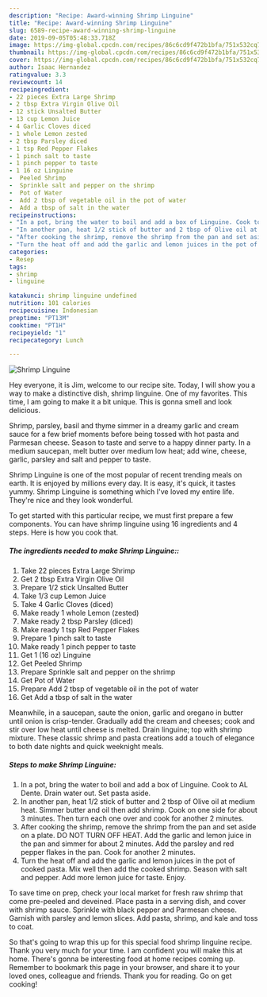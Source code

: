 ```yaml
---
description: "Recipe: Award-winning Shrimp Linguine"
title: "Recipe: Award-winning Shrimp Linguine"
slug: 6589-recipe-award-winning-shrimp-linguine
date: 2019-09-05T05:48:33.718Z
image: https://img-global.cpcdn.com/recipes/86c6cd9f472b1bfa/751x532cq70/shrimp-linguine-recipe-main-photo.jpg
thumbnail: https://img-global.cpcdn.com/recipes/86c6cd9f472b1bfa/751x532cq70/shrimp-linguine-recipe-main-photo.jpg
cover: https://img-global.cpcdn.com/recipes/86c6cd9f472b1bfa/751x532cq70/shrimp-linguine-recipe-main-photo.jpg
author: Isaac Hernandez
ratingvalue: 3.3
reviewcount: 14
recipeingredient:
- 22 pieces Extra Large Shrimp
- 2 tbsp Extra Virgin Olive Oil
- 12 stick Unsalted Butter
- 13 cup Lemon Juice
- 4 Garlic Cloves diced
- 1 whole Lemon zested
- 2 tbsp Parsley diced
- 1 tsp Red Pepper Flakes
- 1 pinch salt to taste
- 1 pinch pepper to taste
- 1 16 oz Linguine
-  Peeled Shrimp
-  Sprinkle salt and pepper on the shrimp
-  Pot of Water
-  Add 2 tbsp of vegetable oil in the pot of water
-  Add a tbsp of salt in the water
recipeinstructions:
- "In a pot, bring the water to boil and add a box of Linguine. Cook to AL Dente. Drain water out. Set pasta aside."
- "In another pan, heat 1/2 stick of butter and 2 tbsp of Olive oil at medium heat. Simmer butter and oil then add shrimp. Cook on one side for about 3 minutes. Then turn each one over and cook for another 2 minutes."
- "After cooking the shrimp, remove the shrimp from the pan and set aside on a plate. DO NOT TURN OFF HEAT. Add the garlic and lemon juice in the pan and simmer for about 2 minutes. Add the parsley and red pepper flakes in the pan. Cook for another 2 minutes."
- "Turn the heat off and add the garlic and lemon juices in the pot of cooked pasta. Mix well then add the cooked shrimp. Season with salt and pepper. Add more lemon juice for taste. Enjoy."
categories:
- Resep
tags:
- shrimp
- linguine

katakunci: shrimp linguine undefined
nutrition: 101 calories
recipecuisine: Indonesian
preptime: "PT13M"
cooktime: "PT1H"
recipeyield: "1"
recipecategory: Lunch

---
```



![Shrimp Linguine](https://img-global.cpcdn.com/recipes/86c6cd9f472b1bfa/751x532cq70/shrimp-linguine-recipe-main-photo.jpg)

Hey everyone, it is Jim, welcome to our recipe site. Today, I will show you a way to make a distinctive dish, shrimp linguine. One of my favorites. This time, I am going to make it a bit unique. This is gonna smell and look delicious.

Shrimp, parsley, basil and thyme simmer in a dreamy garlic and cream sauce for a few brief moments before being tossed with hot pasta and Parmesan cheese. Season to taste and serve to a happy dinner party. In a medium saucepan, melt butter over medium low heat; add wine, cheese, garlic, parsley and salt and pepper to taste.

Shrimp Linguine is one of the most popular of recent trending meals on earth. It is enjoyed by millions every day. It is easy, it's quick, it tastes yummy. Shrimp Linguine is something which I've loved my entire life. They're nice and they look wonderful.


To get started with this particular recipe, we must first prepare a few components. You can have shrimp linguine using 16 ingredients and 4 steps. Here is how you cook that.

##### The ingredients needed to make Shrimp Linguine::

1. Take 22 pieces Extra Large Shrimp
1. Get 2 tbsp Extra Virgin Olive Oil
1. Prepare 1/2 stick Unsalted Butter
1. Take 1/3 cup Lemon Juice
1. Take 4 Garlic Cloves (diced)
1. Make ready 1 whole Lemon (zested)
1. Make ready 2 tbsp Parsley (diced)
1. Make ready 1 tsp Red Pepper Flakes
1. Prepare 1 pinch salt to taste
1. Make ready 1 pinch pepper to taste
1. Get 1 (16 oz) Linguine
1. Get  Peeled Shrimp
1. Prepare  Sprinkle salt and pepper on the shrimp
1. Get  Pot of Water
1. Prepare  Add 2 tbsp of vegetable oil in the pot of water
1. Get  Add a tbsp of salt in the water


Meanwhile, in a saucepan, saute the onion, garlic and oregano in butter until onion is crisp-tender. Gradually add the cream and cheeses; cook and stir over low heat until cheese is melted. Drain linguine; top with shrimp mixture. These classic shrimp and pasta creations add a touch of elegance to both date nights and quick weeknight meals. 

##### Steps to make Shrimp Linguine:

1. In a pot, bring the water to boil and add a box of Linguine. Cook to AL Dente. Drain water out. Set pasta aside.
1. In another pan, heat 1/2 stick of butter and 2 tbsp of Olive oil at medium heat. Simmer butter and oil then add shrimp. Cook on one side for about 3 minutes. Then turn each one over and cook for another 2 minutes.
1. After cooking the shrimp, remove the shrimp from the pan and set aside on a plate. DO NOT TURN OFF HEAT. Add the garlic and lemon juice in the pan and simmer for about 2 minutes. Add the parsley and red pepper flakes in the pan. Cook for another 2 minutes.
1. Turn the heat off and add the garlic and lemon juices in the pot of cooked pasta. Mix well then add the cooked shrimp. Season with salt and pepper. Add more lemon juice for taste. Enjoy.


To save time on prep, check your local market for fresh raw shrimp that come pre-peeled and deveined. Place pasta in a serving dish, and cover with shrimp sauce. Sprinkle with black pepper and Parmesan cheese. Garnish with parsley and lemon slices. Add pasta, shrimp, and kale and toss to coat. 

So that's going to wrap this up for this special food shrimp linguine recipe. Thank you very much for your time. I am confident you will make this at home. There's gonna be interesting food at home recipes coming up. Remember to bookmark this page in your browser, and share it to your loved ones, colleague and friends. Thank you for reading. Go on get cooking!
